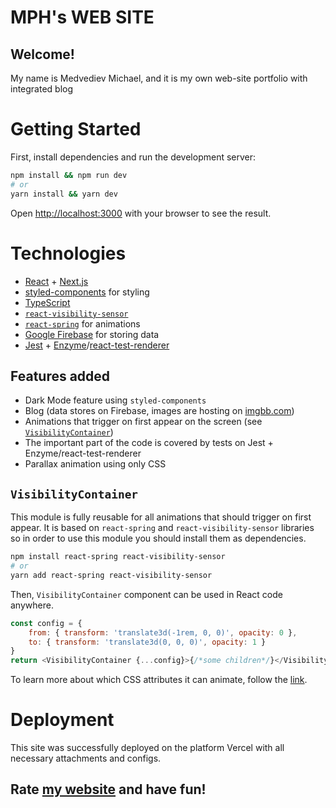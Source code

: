 # MPH's WEB SITE
## Welcome!
My name is Medvediev Michael, and it is my own web-site portfolio with integrated blog

# Getting Started

First, install dependencies and run the development server:

```bash
npm install && npm run dev
# or
yarn install && yarn dev
```

Open [http://localhost:3000](http://localhost:3000) with your browser to see the result.

# Technologies
- [React](https://ru.reactjs.org/) + [Next.js](https://nextjs.org/) 
- [styled-components](https://styled-components.com/) for styling
- [TypeScript](https://www.typescriptlang.org/)
- [`react-visibility-sensor`](https://www.npmjs.com/package/react-visibility-sensor)
- [`react-spring`](https://www.react-spring.io/) for animations
- [Google Firebase](https://firebase.google.com/?hl=ru) for storing data
- [Jest](https://jestjs.io/) + [Enzyme](https://enzymejs.github.io/enzyme/)/[react-test-renderer](https://ru.reactjs.org/docs/test-renderer.html)


## Features added
- Dark Mode feature using `styled-components`
- Blog (data stores on Firebase, images are hosting on [imgbb.com](https://imgbb.com/))
- Animations that trigger on first appear on the screen (see [`VisibilityContainer`](https://github.com/MedvedMichael/mph-web-site/blob/master/components/visibility-container/visibility-container.tsx))
- The important part of the code is covered by tests on Jest + Enzyme/react-test-renderer
- Parallax animation using only CSS


## `VisibilityContainer`
This module is fully reusable for all animations that should trigger on first appear.
It is based on `react-spring` and `react-visibility-sensor` libraries so in order to use this module you should install them as dependencies.
```bash
npm install react-spring react-visibility-sensor
# or
yarn add react-spring react-visibility-sensor
```

Then, `VisibilityContainer` component can be used in React code anywhere.
```js
const config = {
    from: { transform: 'translate3d(-1rem, 0, 0)', opacity: 0 },
    to: { transform: 'translate3d(0, 0, 0)', opacity: 1 }
}
return <VisibilityContainer {...config}>{/*some children*/}</VisibilityContainer>
```

To learn more about which CSS attributes it can animate, follow the [link](https://www.react-spring.io/docs/hooks/api).


# Deployment
This site was successfully deployed on the platform Vercel with all necessary attachments and configs.


## Rate [my website]((https://mph-web-site.vercel.app/)) and have fun!